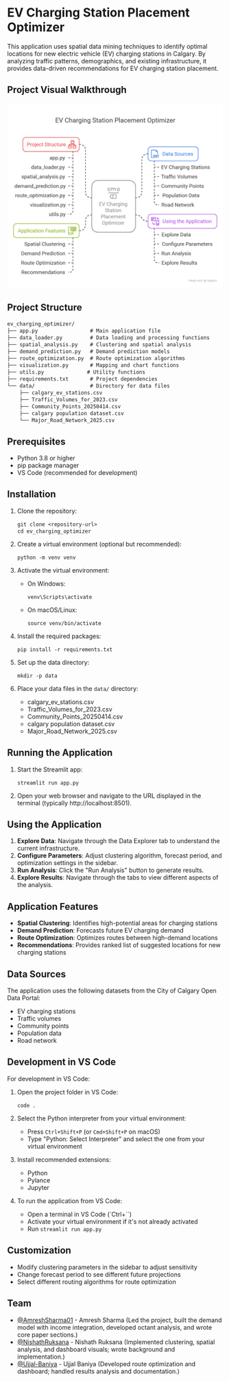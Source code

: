 # EV Charging Station Placement Optimizer

This application uses spatial data mining techniques to identify optimal locations for new electric vehicle (EV) charging stations in Calgary. By analyzing traffic patterns, demographics, and existing infrastructure, it provides data-driven recommendations for EV charging station placement.

## Project Visual Walkthrough
![Project Walkthrough](visual_walkthrough.png)

## Project Structure

```
ev_charging_optimizer/
├── app.py                 # Main application file
├── data_loader.py         # Data loading and processing functions
├── spatial_analysis.py    # Clustering and spatial analysis
├── demand_prediction.py   # Demand prediction models
├── route_optimization.py  # Route optimization algorithms
├── visualization.py       # Mapping and chart functions
├── utils.py              # Utility functions
├── requirements.txt       # Project dependencies
└── data/                  # Directory for data files
    ├── calgary_ev_stations.csv
    ├── Traffic_Volumes_for_2023.csv
    ├── Community_Points_20250414.csv
    ├── calgary population dataset.csv
    └── Major_Road_Network_2025.csv
```
## Prerequisites

- Python 3.8 or higher
- pip package manager
- VS Code (recommended for development)

## Installation

1. Clone the repository:
   ```
   git clone <repository-url>
   cd ev_charging_optimizer
   ```

2. Create a virtual environment (optional but recommended):
   ```
   python -m venv venv
   ```

3. Activate the virtual environment:
   - On Windows:
     ```
     venv\Scripts\activate
     ```
   - On macOS/Linux:
     ```
     source venv/bin/activate
     ```

4. Install the required packages:
   ```
   pip install -r requirements.txt
   ```

5. Set up the data directory:
   ```
   mkdir -p data
   ```

6. Place your data files in the `data/` directory:
   - calgary_ev_stations.csv
   - Traffic_Volumes_for_2023.csv
   - Community_Points_20250414.csv
   - calgary population dataset.csv
   - Major_Road_Network_2025.csv

## Running the Application

1. Start the Streamlit app:
   ```
   streamlit run app.py
   ```

2. Open your web browser and navigate to the URL displayed in the terminal (typically http://localhost:8501).

## Using the Application

1. **Explore Data**: Navigate through the Data Explorer tab to understand the current infrastructure.
2. **Configure Parameters**: Adjust clustering algorithm, forecast period, and optimization settings in the sidebar.
3. **Run Analysis**: Click the "Run Analysis" button to generate results.
4. **Explore Results**: Navigate through the tabs to view different aspects of the analysis.

## Application Features

- **Spatial Clustering**: Identifies high-potential areas for charging stations
- **Demand Prediction**: Forecasts future EV charging demand
- **Route Optimization**: Optimizes routes between high-demand locations
- **Recommendations**: Provides ranked list of suggested locations for new charging stations

## Data Sources

The application uses the following datasets from the City of Calgary Open Data Portal:
- EV charging stations
- Traffic volumes
- Community points
- Population data
- Road network

## Development in VS Code

For development in VS Code:

1. Open the project folder in VS Code:
   ```
   code .
   ```

2. Select the Python interpreter from your virtual environment:
   - Press `Ctrl+Shift+P` (or `Cmd+Shift+P` on macOS)
   - Type "Python: Select Interpreter" and select the one from your virtual environment

3. Install recommended extensions:
   - Python
   - Pylance
   - Jupyter

4. To run the application from VS Code:
   - Open a terminal in VS Code (`Ctrl+``)
   - Activate your virtual environment if it's not already activated
   - Run `streamlit run app.py`

## Customization

- Modify clustering parameters in the sidebar to adjust sensitivity
- Change forecast period to see different future projections
- Select different routing algorithms for route optimization

## Team

- [@AmreshSharma01](https://github.com/AmreshSharma01) - Amresh Sharma (Led the project, built the demand model with income integration, developed octant analysis, and wrote core paper sections.)
- [@NishathRuksana](https://github.com/NishathRuksana) - Nishath Ruksana (Implemented clustering, spatial analysis, and dashboard visuals; wrote background and implementation.)
- [@Ujjal-Baniya](https://github.com/Ujjal-Baniya) - Ujjal Baniya (Developed route optimization and dashboard; handled results analysis and documentation.)